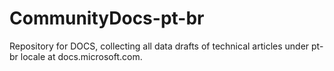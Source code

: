 # CommunityDocs-pt-br
Repository for DOCS, collecting all data drafts of technical articles under pt-br locale at docs.microsoft.com.
